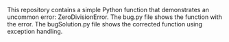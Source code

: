 This repository contains a simple Python function that demonstrates an uncommon error: ZeroDivisionError. The bug.py file shows the function with the error. The bugSolution.py file shows the corrected function using exception handling.